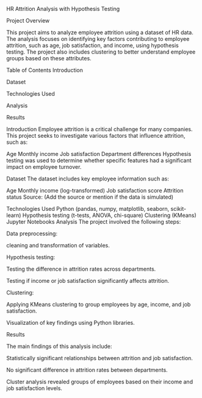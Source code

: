 HR Attrition Analysis with Hypothesis Testing

Project Overview

This project aims to analyze employee attrition using a dataset of HR data. The analysis focuses on identifying key factors contributing to employee attrition, such as age, job satisfaction, and income, using hypothesis testing. The project also includes clustering to better understand employee groups based on these attributes.

Table of Contents
Introduction

Dataset

Technologies Used

Analysis

Results

Introduction
Employee attrition is a critical challenge for many companies. This project seeks to investigate various factors that influence attrition, such as:

Age
Monthly income
Job satisfaction
Department differences
Hypothesis testing was used to determine whether specific features had a significant impact on employee turnover.

Dataset
The dataset includes key employee information such as:

Age
Monthly income (log-transformed)
Job satisfaction score
Attrition status
Source: (Add the source or mention if the data is simulated)

Technologies Used
Python (pandas, numpy, matplotlib, seaborn, scikit-learn)
Hypothesis testing (t-tests, ANOVA, chi-square)
Clustering (KMeans)
Jupyter Notebooks
Analysis
The project involved the following steps:

Data preprocessing:

cleaning and transformation of variables.

Hypothesis testing:

Testing the difference in attrition rates across departments.

Testing if income or job satisfaction significantly affects attrition.

Clustering:

Applying KMeans clustering to group employees by age, income, and job satisfaction.

Visualization of key findings using Python libraries.

Results

The main findings of this analysis include:

Statistically significant relationships between attrition and job satisfaction.

No significant difference in attrition rates between departments.

Cluster analysis revealed groups of employees based on their income and job satisfaction levels.

